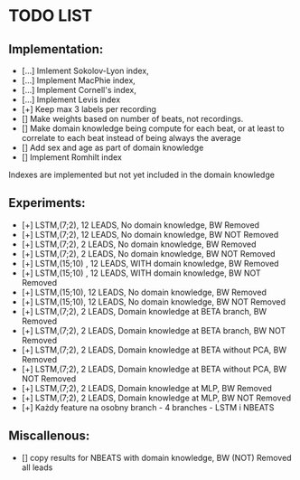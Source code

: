 # TODO LIST

## Implementation:
- [...] Imlement Sokolov-Lyon index,
- [...] Implement MacPhie index,
- [...] Implement Cornell's index,
- [...] Implement Levis index
- [+] Keep max 3 labels per recording
- [] Make weights based on number of beats, not recordings.
- [] Make domain knowledge being compute for each beat, or at least to correlate to each beat instead of being always the average
- [] Add sex and age as part of domain knowledge
- [] Implement Romhilt index

Indexes are implemented but not yet included in the domain knowledge

## Experiments:
- [+] LSTM,(7;2),  12 LEADS, No domain knowledge, BW Removed 
- [+] LSTM,(7;2),  12 LEADS, No domain knowledge, BW NOT Removed 
- [+] LSTM,(7;2),  2 LEADS, No domain knowledge, BW Removed 
- [+] LSTM,(7;2),  2 LEADS, No domain knowledge, BW NOT Removed 
- [+] LSTM,(15;10) ,  12 LEADS, WITH domain knowledge, BW Removed 
- [+] LSTM,(15;10) ,  12 LEADS, WITH domain knowledge, BW NOT Removed 
- [+] LSTM,(15;10),  12 LEADS, No domain knowledge, BW Removed 
- [+] LSTM,(15;10),  12 LEADS, No domain knowledge, BW NOT Removed 
- [+] LSTM,(7;2),  2 LEADS, Domain knowledge at BETA branch, BW Removed
- [+] LSTM,(7;2),  2 LEADS, Domain knowledge at BETA branch, BW NOT Removed
- [+] LSTM,(7;2),  2 LEADS, Domain knowledge at BETA without PCA, BW Removed 
- [+] LSTM,(7;2),  2 LEADS, Domain knowledge at BETA without PCA, BW NOT Removed 
- [+] LSTM,(7;2),  2 LEADS, Domain knowledge at MLP, BW Removed 
- [+] LSTM,(7;2),  2 LEADS, Domain knowledge at MLP, BW NOT Removed 
- [+] Każdy feature na osobny branch - 4 branches - LSTM i NBEATS
 

## Miscallenous:
- [] copy results for NBEATS with domain knowledge, BW (NOT) Removed all leads

